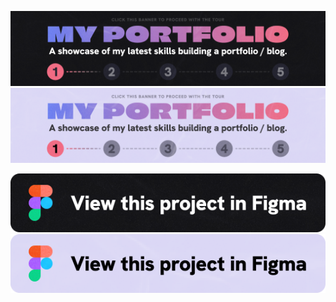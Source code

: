 
[![Are you hiring?](https://github.com/nanoqoi/tour/blob/main/step-1-dark.png?raw=true)](https://github.com/PixcelApp/labyrinth#gh-dark-mode-only)
[![Are you hiring?](https://github.com/nanoqoi/tour/blob/main/step-1-light.png?raw=true)](https://github.com/PixcelApp/labyrinth#gh-light-mode-only)

[![Figma File](https://github.com/nanoqoi/tour/blob/main/figma-button-dark.png?raw=true)](https://www.figma.com/community/file/1448121546352137380/nanoqoi-com#gh-dark-mode-only)
[![Figma File](https://github.com/nanoqoi/tour/blob/main/figma-button-light.png?raw=true)](https://www.figma.com/community/file/1448121546352137380/nanoqoi-com#gh-light-mode-only)
